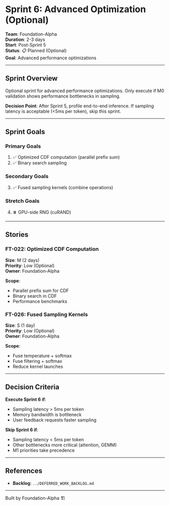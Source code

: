# Sprint 6: Advanced Optimization (Optional)

**Team**: Foundation-Alpha  
**Duration**: 2-3 days  
**Start**: Post-Sprint 5  
**Status**: 📋 Planned (Optional)  
**Goal**: Advanced performance optimizations

---

## Sprint Overview

Optional sprint for advanced performance optimizations. Only execute if M0 validation shows performance bottlenecks in sampling.

**Decision Point**: After Sprint 5, profile end-to-end inference. If sampling latency is acceptable (<5ms per token), skip this sprint.

---

## Sprint Goals

### Primary Goals
1. ✅ Optimized CDF computation (parallel prefix sum)
2. ✅ Binary search sampling

### Secondary Goals
3. ✅ Fused sampling kernels (combine operations)

### Stretch Goals
4. ⏸️ GPU-side RNG (cuRAND)

---

## Stories

### FT-022: Optimized CDF Computation
**Size**: M (2 days)  
**Priority**: Low (Optional)  
**Owner**: Foundation-Alpha

**Scope**:
- Parallel prefix sum for CDF
- Binary search in CDF
- Performance benchmarks

### FT-026: Fused Sampling Kernels
**Size**: S (1 day)  
**Priority**: Low (Optional)  
**Owner**: Foundation-Alpha

**Scope**:
- Fuse temperature + softmax
- Fuse filtering + softmax
- Reduce kernel launches

---

## Decision Criteria

**Execute Sprint 6 if**:
- Sampling latency > 5ms per token
- Memory bandwidth is bottleneck
- User feedback requests faster sampling

**Skip Sprint 6 if**:
- Sampling latency < 5ms per token
- Other bottlenecks more critical (attention, GEMM)
- M1 priorities take precedence

---

## References

- **Backlog**: `../DEFERRED_WORK_BACKLOG.md`

---
Built by Foundation-Alpha 🏗️

